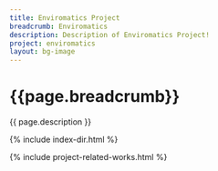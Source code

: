 ```yaml
---
title: Enviromatics Project
breadcrumb: Enviromatics
description: Description of Enviromatics Project!
project: enviromatics
layout: bg-image
---
```

# {{page.breadcrumb}}

{{ page.description }}

{% include index-dir.html %}

{% include project-related-works.html %}
